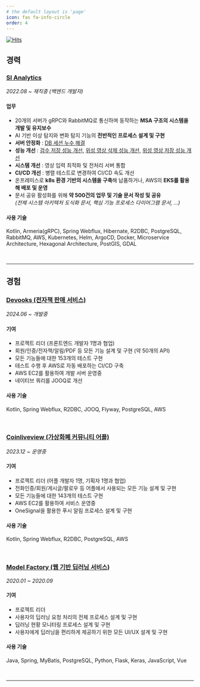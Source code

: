 ```yaml
---
# the default layout is 'page'
icon: fas fa-info-circle
order: 4
---
```


[![Hits](https://hits.seeyoufarm.com/api/count/incr/badge.svg?url=https%3A%2F%2Fleesm0518.github.io%2Fabout&count_bg=%23444444&title_bg=%231E1E1E&icon=&icon_color=%23717070&title=hits&edge_flat=false)](https://hits.seeyoufarm.com)

## 경력

### [SI Analytics](https://si-analytics.ai/)

_2022.08 ~ 재직중 (백엔드 개발자)_

#### 업무

- 20개의 서버가 gRPC와 RabbitMQ로 통신하며 동작하는 **MSA 구조의 시스템을 개발 및 유지보수**
- AI 기반 이상 탐지와 변화 탐지 기능의 **전반적인 프로세스 설계 및 구현**
- **서버 안정화** : [DB 세션 누수 해결](https://leesm0518.github.io/posts/database-session-leak/)
- **성능 개선** : [검수 저장 성능 개선](https://leesm0518.github.io/posts/save-review-performance-tuning/), [위성 영상 삭제 성능 개선](https://leesm0518.github.io/posts/delete-scene-performance-tuning/), [위성 영상 저장 성능 개선](https://leesm0518.github.io/posts/save-scene-performance-tuning/)
- **시스템 개선** : 영상 입력 최적화 및 전처리 서버 통합
- **CI/CD 개선** : 병렬 테스트로 변경하여 CI/CD 속도 개선
- 온프레미스로 **k8s 환경 기반의 시스템을 구축**해 납품하거나, AWS의 **EKS를 활용해 배포 및 운영**
- 문서 공유 활성화를 위해 **약 500건의 업무 및 기술 문서 작성 및 공유** <br/> _(전체 시스템 아키텍처 도식화 문서, 핵심 기능 프로세스 다이어그램 문서, ...)_

#### 사용 기술

Kotlin, Armeria(gRPC), Spring Webflux, Hibernate, R2DBC, PostgreSQL, RabbitMQ, AWS, Kubernetes, Helm, ArgoCD, Docker, Microservice Architecture, Hexagonal Architecture, PostGIS, GDAL

<br/>

---

## 경험

### [Devooks (전자책 판매 서비스)](https://github.com/LeeSM0518/devooks)

_2024.06 ~ 개발중_

#### 기여

- 프로젝트 리더 (프론트엔드 개발자 1명과 협업)
- 회원/인증/전자책/알림/PDF 등 모든 기능 설계 및 구현 (약 50개의 API)
- 모든 기능들에 대한 153개의 테스트 구현
- 테스트 수행 후 AWS로 자동 배포하는 CI/CD 구축
- AWS EC2를 활용하여 개발 서버 운영중
- 네이티브 쿼리를 JOOQ로 개선

#### 사용 기술

Kotlin, Spring Webflux, R2DBC, JOOQ, Flyway, PostgreSQL, AWS

<br/>

### [Coinliveview (가상화폐 커뮤니티 어플)](https://play.google.com/store/apps/details?id=com.podoal.coinlive&hl=ko&gl=US)

_2023.12 ~ 운영중_

#### 기여

- 프로젝트 리더 (어플 개발자 1명, 기획자 1명과 협업)
- 전화인증/회원/게시글/팔로우 등 어플에서 사용되는 모든 기능 설계 및 구현
- 모든 기능들에 대한 143개의 테스트 구현
- AWS EC2를 활용하여 서비스 운영중
- OneSignal을 활용한 푸시 알림 프로세스 설계 및 구현

#### 사용 기술

Kotlin, Spring Webflux, R2DBC, PostgreSQL, AWS

<br/>

### [Model Factory (웹 기반 딥러닝 서비스)](https://github.com/2020-capstone-project/model-factory)

_2020.01 ~ 2020.09_

#### 기여

- 프로젝트 리더
- 사용자의 딥러닝 요청 처리의 전체 프로세스 설계 및 구현
- 딥러닝 현황 모니터링 프로세스 설계 및 구현
- 사용자에게 딥러닝을 편리하게 제공하기 위한 모든 UI/UX 설계 및 구현

#### 사용 기술

Java, Spring, MyBatis, PostgreSQL, Python, Flask, Keras, JavaScript, Vue

<br/>

---

<div id="tail-wrapper"></div>

<script type="text/javascript">
  (function () {
    const origin = 'https://giscus.app';
    const lightTheme = 'light';
    const darkTheme = 'dark_dimmed';

    let initTheme = lightTheme;
    const html = document.documentElement;

    if (
      (html.hasAttribute('data-mode') &&
        html.getAttribute('data-mode') === 'dark') ||
      (!html.hasAttribute('data-mode') &&
        window.matchMedia('(prefers-color-scheme: dark)').matches)
    ) {
      initTheme = darkTheme;
    }

    let lang = '{{ site.comments.giscus.lang | default: lang }}';
    {%- comment -%} https://github.com/giscus/giscus/tree/main/locales {%- endcomment -%}
    if (lang.length > 2 && !lang.startsWith('zh')) {
      lang = lang.slice(0, 2);
    }

    let giscusAttributes = {
      src: 'https://giscus.app/client.js',
      'data-repo': '{{ site.comments.giscus.repo}}',
      'data-repo-id': '{{ site.comments.giscus.repo_id }}',
      'data-category': '{{ site.comments.giscus.category }}',
      'data-category-id': '{{ site.comments.giscus.category_id }}',
      'data-mapping': '{{ site.comments.giscus.mapping | default: 'pathname' }}',
      'data-strict' : '{{ site.comments.giscus.strict | default: '0' }}',
      'data-reactions-enabled': '{{ site.comments.giscus.reactions_enabled | default: '1' }}',
      'data-emit-metadata': '0',
      'data-theme': initTheme,
      'data-input-position': '{{ site.comments.giscus.input_position | default: 'bottom' }}',
      'data-lang': lang,
      'data-loading': 'lazy',
      crossorigin: 'anonymous',
      async: ''
    };

    let giscusScript = document.createElement('script');
    Object.entries(giscusAttributes).forEach(([key, value]) =>
      giscusScript.setAttribute(key, value)
    );
    document.getElementById('tail-wrapper').appendChild(giscusScript);

    addEventListener('message', (event) => {
      if (
        event.source === window &&
        event.data &&
        event.data.direction === ModeToggle.ID
      ) {
        {%- comment -%} global theme mode changed {%- endcomment -%}
        const mode = event.data.message;
        const theme = mode === ModeToggle.DARK_MODE ? darkTheme : lightTheme;

        const message = {
          setConfig: {
            theme: theme
          }
        };

        const giscus = document.getElementsByClassName('giscus-frame')[0].contentWindow;
        giscus.postMessage({ giscus: message }, origin);
      }
    });
  })();
</script>
